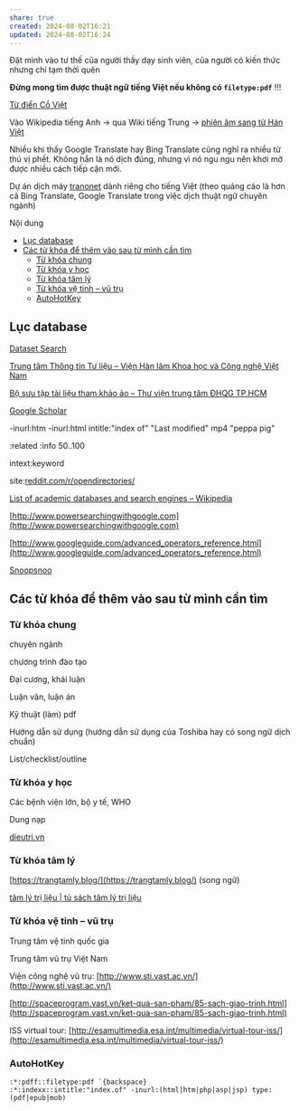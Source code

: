 ```yaml
---
share: true
created: 2024-08-02T16:21
updated: 2024-08-02T16:24
---
```

Đặt mình vào tư thế của người thầy dạy sinh viên, của người có kiến thức nhưng chỉ tạm thời quên

**Đừng mong tìm được thuật ngữ tiếng Việt nếu không có `filetype:pdf`** !!!

[Từ điển Cồ Việt](http://tratu.coviet.vn/)

Vào Wikipedia tiếng Anh → qua Wiki tiếng Trung → [phiên âm sang từ Hán Việt](https://hvdic.thivien.net/transcript.php#trans)

Nhiều khi thấy Google Translate hay Bing Translate cũng nghĩ ra nhiều từ thú vị phết. Không hẳn là nó dịch đúng, nhưng vì nó ngu ngu nên khơi mở được nhiều cách tiếp cận mới.

Dự án dịch máy [tranonet](https://www.tranonet.com/) dành riêng cho tiếng Việt (theo quảng cáo là hơn cả Bing Translate, Google Translate trong việc dịch thuật ngữ chuyên ngành)

Nội dung

- [Lục database](https://xn--qucu-hr5aza.cc/kinh-nghiem-google-thuat-ngu/#Luc_database "Lục database")
- [Các từ khóa để thêm vào sau từ mình cần tìm](https://xn--qucu-hr5aza.cc/kinh-nghiem-google-thuat-ngu/#Cac_tu_khoa_de_them_vao_sau_tu_minh_can_tim "Các từ khóa để thêm vào sau từ mình cần tìm")
    - [Từ khóa chung](https://xn--qucu-hr5aza.cc/kinh-nghiem-google-thuat-ngu/#Tu_khoa_chung "Từ khóa chung")
    - [Từ khóa y học](https://xn--qucu-hr5aza.cc/kinh-nghiem-google-thuat-ngu/#Tu_khoa_y_hoc "Từ khóa y học")
    - [Từ khóa tâm lý](https://xn--qucu-hr5aza.cc/kinh-nghiem-google-thuat-ngu/#Tu_khoa_tam_ly "Từ khóa tâm lý")
    - [Từ khóa vệ tinh – vũ trụ](https://xn--qucu-hr5aza.cc/kinh-nghiem-google-thuat-ngu/#Tu_khoa_ve_tinh_%E2%80%93_vu_tru "Từ khóa vệ tinh – vũ trụ")
    - [AutoHotKey](https://xn--qucu-hr5aza.cc/kinh-nghiem-google-thuat-ngu/#AutoHotKey "AutoHotKey")

## Lục database

[Dataset Search](https://datasetsearch.research.google.com/)

[Trung tâm Thông tin Tư liệu – Viện Hàn lâm Khoa học và Công nghệ Việt Nam](http://library.vast.vn/primo_library/libweb/action/dlDisplay.do?vid=84vast&docId=&fromSitemap=1&afterPDS=true)

[Bộ sưu tập tài liệu tham khảo ảo – Thư viện trung tâm ĐHQG TP.HCM](http://www.vnulib.edu.vn/?p=1664)

[Google Scholar](https://scholar.google.com/)

-inurl:htm -inurl:html intitle:"index of" "Last modified" mp4 "peppa pig"

:related :info $50..$100

intext:keyword 

site:[reddit.com/r/opendirectories/](https://www.reddit.com/r/opendirectories/)

[List of academic databases and search engines – Wikipedia](https://en.wikipedia.org/wiki/List_of_academic_databases_and_search_engines)

[http://www.powersearchingwithgoogle.com](http://www.powersearchingwithgoogle.com)

[http://www.googleguide.com/advanced_operators_reference.html](http://www.googleguide.com/advanced_operators_reference.html)

[Snoopsnoo](https://snoopsnoo.com/)

## Các từ khóa để thêm vào sau từ mình cần tìm

### Từ khóa chung

chuyên ngành

chương trình đào tạo

Đại cương, khái luận

Luận văn, luận án

Kỹ thuật (làm) pdf

Hướng dẫn sử dụng (hướng dẫn sử dụng của Toshiba hay có song ngữ dịch chuẩn)

List/checklist/outline

### Từ khóa y học

Các bệnh viện lớn, bộ y tế, WHO

Dung nạp

[dieutri.vn](http://dieutri.vn/)

### Từ khóa tâm lý

[https://trangtamly.blog/](https://trangtamly.blog/) (song ngữ)

[tâm lý trị liệu | tủ sách tâm lý trị liệu](https://tamlytrilieu.wordpress.com/)

### Từ khóa vệ tinh – vũ trụ

Trung tâm vệ tinh quốc gia

Trung tâm vũ trụ Việt Nam

Viện công nghệ vũ trụ: [http://www.sti.vast.ac.vn/](http://www.sti.vast.ac.vn/)

[http://spaceprogram.vast.vn/ket-qua-san-pham/85-sach-giao-trinh.html](http://spaceprogram.vast.vn/ket-qua-san-pham/85-sach-giao-trinh.html)

ISS virtual tour: [http://esamultimedia.esa.int/multimedia/virtual-tour-iss/](http://esamultimedia.esa.int/multimedia/virtual-tour-iss/)

### AutoHotKey
```
:*:pdff::filetype:pdf `{backspace}
:*:indexx::intitle:"index.of" -inurl:(html|htm|php|asp|jsp) type:(pdf|epub|mob)
```